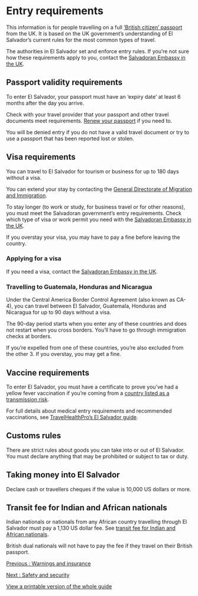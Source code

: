 # Entry requirements

This information is for people travelling on a full [‘British citizen’ passport](https://www.gov.uk/types-of-british-nationality) from the UK. It is based on the UK government’s understanding of El Salvador’s current rules for the most common types of travel.

The authorities in El Salvador set and enforce entry rules. If you’re not sure how these requirements apply to you, contact the [Salvadoran Embassy in the UK](https://www.gov.uk/government/publications/foreign-embassies-in-the-uk).

## Passport validity requirements

To enter El Salvador, your passport must have an ‘expiry date’ at least 6 months after the day you arrive.

Check with your travel provider that your passport and other travel documents meet requirements. [Renew your passport](https://www.gov.uk/renew-adult-passport/renew) if you need to.

You will be denied entry if you do not have a valid travel document or try to use a passport that has been reported lost or stolen.

## Visa requirements

You can travel to El Salvador for tourism or business for up to 180 days without a visa.

You can extend your stay by contacting the [General Directorate of Migration and Immigration](https://www.migracion.gob.sv/).

To stay longer (to work or study, for business travel or for other reasons), you must meet the Salvadoran government’s entry requirements. Check which type of visa or work permit you need with the [Salvadoran Embassy in the UK](https://www.gov.uk/government/publications/foreign-embassies-in-the-uk).

If you overstay your visa, you may have to pay a fine before leaving the country.

### Applying for a visa

If you need a visa, contact the [Salvadoran Embassy in the UK](https://www.gov.uk/government/publications/foreign-embassies-in-the-uk).

### Travelling to Guatemala, Honduras and Nicaragua

Under the Central America Border Control Agreement (also known as CA-4), you can travel between El Salvador, Guatemala, Honduras and Nicaragua for up to 90 days without a visa.

The 90-day period starts when you enter any of these countries and does not restart when you cross borders. You’ll have to go through immigration checks at borders.

If you’re expelled from one of these countries, you’re also excluded from the other 3. If you overstay, you may get a fine.

## Vaccine requirements

To enter El Salvador, you must have a certificate to prove you’ve had a yellow fever vaccination if you’re coming from a [country listed as a transmission risk](https://nathnacyfzone.org.uk/factsheet/65/countries-with-risk-of-yellow-fever-transmission).

For full details about medical entry requirements and recommended vaccinations, see [TravelHealthPro’s El Salvador guide](https://travelhealthpro.org.uk/country/72/el-salvador#Vaccine_Recommendations).

## Customs rules

There are strict rules about goods you can take into or out of El Salvador. You must declare anything that may be prohibited or subject to tax or duty.

## Taking money into El Salvador

Declare cash or travellers cheques if the value is 10,000 US dollars or more.

## Transit fee for Indian and African nationals

Indian nationals or nationals from any African country travelling through El Salvador must pay a 1,130 US dollar fee. See [transit fee for Indian and African nationals](https://ayuda.avianca.com/hc/en-us/articles/19744371443355).

British dual nationals will not have to pay the fee if they travel on their British passport.

[Previous
:
Warnings and insurance](/foreign-travel-advice/el-salvador)

[Next
:
Safety and security](/foreign-travel-advice/el-salvador/safety-and-security)

[View a printable version of the whole guide](/foreign-travel-advice/el-salvador/print)